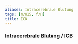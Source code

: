 ```yaml
---
aliases: Intracerebrale Blutung
tags: [m/m15, f/🧠]
title: ICB
---
```

### Intracerebrale Blutung / ICB